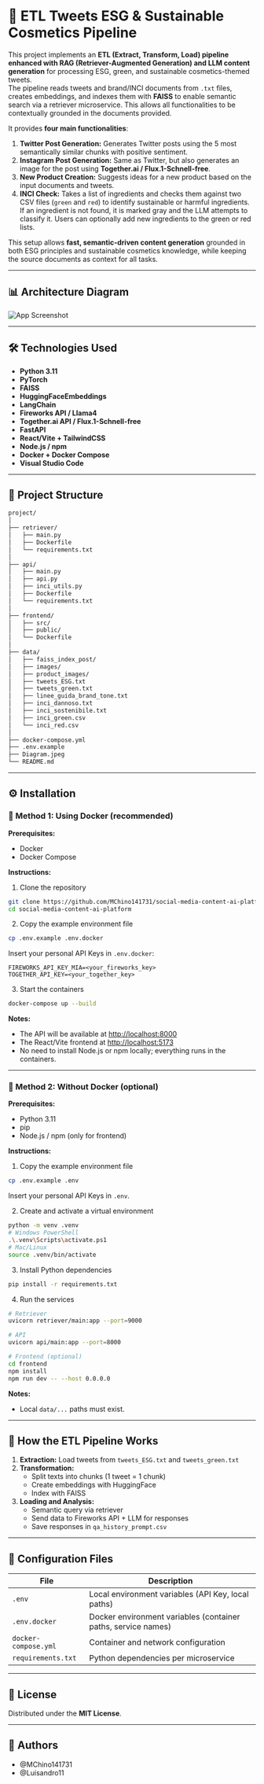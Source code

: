 # 🧠 ETL Tweets ESG & Sustainable Cosmetics Pipeline

This project implements an **ETL (Extract, Transform, Load) pipeline enhanced with RAG (Retriever-Augmented Generation) and LLM content generation** for processing ESG, green, and sustainable cosmetics-themed tweets.  
The pipeline reads tweets and brand/INCI documents from `.txt` files, creates embeddings, and indexes them with **FAISS** to enable semantic search via a retriever microservice. This allows all functionalities to be contextually grounded in the documents provided.

It provides **four main functionalities**:

1. **Twitter Post Generation:** Generates Twitter posts using the 5 most semantically similar chunks with positive sentiment.  
2. **Instagram Post Generation:** Same as Twitter, but also generates an image for the post using **Together.ai / Flux.1-Schnell-free**.  
3. **New Product Creation:** Suggests ideas for a new product based on the input documents and tweets.  
4. **INCI Check:** Takes a list of ingredients and checks them against two CSV files (`green` and `red`) to identify sustainable or harmful ingredients. If an ingredient is not found, it is marked gray and the LLM attempts to classify it. Users can optionally add new ingredients to the green or red lists.

This setup allows **fast, semantic-driven content generation** grounded in both ESG principles and sustainable cosmetics knowledge, while keeping the source documents as context for all tasks.

---

## 📊 Architecture Diagram

![App Screenshot](Diagram.jpeg)

---

## 🛠️ Technologies Used

- **Python 3.11**
- **PyTorch**
- **FAISS**
- **HuggingFaceEmbeddings**
- **LangChain**
- **Fireworks API / Llama4**
- **Together.ai API / Flux.1-Schnell-free**
- **FastAPI**
- **React/Vite + TailwindCSS**
- **Node.js / npm**
- **Docker + Docker Compose**
- **Visual Studio Code**

---

## 📁 Project Structure

```bash
project/
│
├── retriever/
│   ├── main.py              
│   ├── Dockerfile
│   └── requirements.txt
│
├── api/
│   ├── main.py              
│   ├── api.py               
│   ├── inci_utils.py        
│   ├── Dockerfile
│   └── requirements.txt
│
├── frontend/
│   ├── src/
│   ├── public/
│   └── Dockerfile
│
├── data/
│   ├── faiss_index_post/
│   ├── images/
│   ├── product_images/
│   ├── tweets_ESG.txt
│   ├── tweets_green.txt
│   ├── linee_guida_brand_tone.txt
│   ├── inci_dannoso.txt
│   ├── inci_sostenibile.txt
│   ├── inci_green.csv
│   └── inci_red.csv
│
├── docker-compose.yml
├── .env.example
├── Diagram.jpeg
└── README.md
```

---

## ⚙️ Installation

### 🐳 Method 1: Using Docker (recommended)

**Prerequisites:**
- Docker
- Docker Compose

**Instructions:**

1. Clone the repository
```bash
git clone https://github.com/MChino141731/social-media-content-ai-platform.git
cd social-media-content-ai-platform
```

2. Copy the example environment file
```bash
cp .env.example .env.docker
```
Insert your personal API Keys in `.env.docker`:
```env
FIREWORKS_API_KEY_MIA=<your_fireworks_key>
TOGETHER_API_KEY=<your_together_key>
```

3. Start the containers
```bash
docker-compose up --build
```

**Notes:**
- The API will be available at [http://localhost:8000](http://localhost:8000)  
- The React/Vite frontend at [http://localhost:5173](http://localhost:5173)  
- No need to install Node.js or npm locally; everything runs in the containers.

---

### 🐍 Method 2: Without Docker (optional)

**Prerequisites:**
- Python 3.11
- pip
- Node.js / npm (only for frontend)

**Instructions:**

1. Copy the example environment file
```bash
cp .env.example .env
```
Insert your personal API Keys in `.env`.

2. Create and activate a virtual environment
```bash
python -m venv .venv
# Windows PowerShell
.\.venv\Scripts\activate.ps1
# Mac/Linux
source .venv/bin/activate
```

3. Install Python dependencies
```bash
pip install -r requirements.txt
```

4. Run the services
```bash
# Retriever
uvicorn retriever/main:app --port=9000

# API
uvicorn api/main:app --port=8000

# Frontend (optional)
cd frontend
npm install
npm run dev -- --host 0.0.0.0
```

**Notes:**
- Local `data/...` paths must exist.

---

## 🧪 How the ETL Pipeline Works

1. **Extraction:** Load tweets from `tweets_ESG.txt` and `tweets_green.txt`  
2. **Transformation:**  
   - Split texts into chunks (1 tweet = 1 chunk)  
   - Create embeddings with HuggingFace  
   - Index with FAISS  
3. **Loading and Analysis:**  
   - Semantic query via retriever  
   - Send data to Fireworks API + LLM for responses  
   - Save responses in `qa_history_prompt.csv`  

---

## 📌 Configuration Files

| File | Description |
|------|------------|
| `.env` | Local environment variables (API Key, local paths) |
| `.env.docker` | Docker environment variables (container paths, service names) |
| `docker-compose.yml` | Container and network configuration |
| `requirements.txt` | Python dependencies per microservice |

---

## 📄 License

Distributed under the **MIT License**.

---

## 👤 Authors

- @MChino141731 
- @Luisandro11